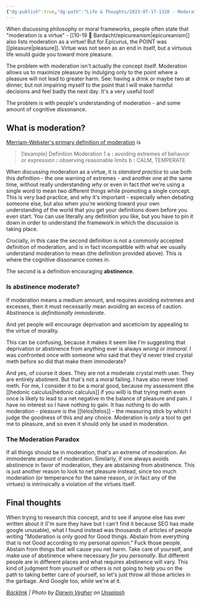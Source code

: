 ```yaml
---
{"dg-publish":true,"dg-path":"Life & Thoughts/2023-07-17-1328 - Moderation as a virtue.md","permalink":"/life-and-thoughts/2023-07-17-1328-moderation-as-a-virtue/","title":"Moderation as a Virtue","tags":[null],"noteIcon":"","created":"2023-07-17T15:06:07","updated":"2023-07-17T19:51:08.000-04:00"}
---
```




When discussing philosophy or moral frameworks, people often state that "moderation is a virtue" - [[10-19 💢 Bardacht/epicureanism\|epicureanism]] also lists moderation as a virtue! But for Epicurus, the POINT was [[pleasure\|pleasure]]. Virtue was not seen as an end in itself, but a virtuous life would guide you toward more pleasure. 

The problem with moderation isn't actually the concept itself. Moderation allows us to maximize pleasure by indulging only to the point where a pleasure will not lead to greater harm. See: having a drink or maybe two at dinner, but not impairing myself to the point that I will make harmful decisions and feel badly the next day. It's a very useful tool!

The problem is with people's understanding of moderation - and some amount of cognitive dissonance. 

## What is moderation?
[Merriam-Webster's primary definition of moderation](https://www.merriam-webster.com/dictionary/moderation) is 
> [!example] Definition
Moderation 1
a **:** avoiding extremes of behavior or expression **:** observing reasonable limits
b **:** CALM, TEMPERATE

When discussing moderation as a virtue, it is *standard practice* to use both this definition - the one warning of extremes - and another one at the same time, without really understanding *why* or even in fact *that* we're using a single word to mean two different things while promoting a single concept. This is very bad practice, and why it's important - especially when debating someone else, but also when you're working toward your own understanding of the world that you get your definitions down before you even start. You can use literally any definition you like, but you have to pin it down in order to understand the framework in which the discussion is taking place.

Crucially, in this case the second definition is not a commonly accepted definition of moderation, and is in fact incompatible with what we usually understand moderation to mean (the definition provided above). This is where the cognitive dissonance comes in.

The second is a definition encouraging **abstinence**. 

### Is abstinence moderate?
If moderation means a medium amount, and requires avoiding extremes and excesses, then it must necessarily mean avoiding an excess of caution. Abstinence is *definitionally immoderate*. 

And yet people will encourage deprivation and asceticism by appealing to the virtue of morality.

This can be confusing, because it makes it seem like I'm suggesting that deprivation or abstinence from anything ever is always *wrong* or *immoral*. I was confronted once with someone who said that they'd never tried crystal meth before so did that make them immoderate?

And yes, of course it does. They are not a moderate crystal meth user. They are entirely abstinent. But that's not a moral failing. I have also never tried meth. For me, I consider it to be a moral good, because my assessment (the [[hedonic calculus\|hedonic calculus]] if you will) is that trying meth even once is likely to lead to a net negative in the balance of pleasure and pain. I have no interest so I have nothing to gain. It has nothing to do with moderation - pleasure is the [[telos\|telos]] - the measuring stick by which I judge the goodness of this and any choice. Moderation is *only* a tool to get me to pleasure, and so even it should only be used in moderation.

### The Moderation Paradox
If all things should be in moderation, that's an extreme of moderation. An immoderate amount of moderation. 
Similarly, if one always avoids abstinence in favor of moderation, they are abstaining from abstinence. 
This is just another reason to look to net pleasure instead, since too much moderation (or temperance for the same reason, or in fact any of the virtues) is intrinsically a violation of the virtues itself.

## Final thoughts
When trying to research this concept, and to see if anyone else has ever written about it (I'm sure they have but I can't find it because SEO has made google unusable), what I found instead was thousands of articles of people writing "Moderation is only good for Good things. Abstain from everything that is not Good according to my personal opinion." 
Fuck those people. 
Abstain from things that will cause you net harm. Take care of yourself, and make use of abstinence where necessary *for you personally*. 
But different people are in different places and what requires abstinence will vary. 
This kind of judgment from yourself or others is not going to help you on the path to taking better care of yourself, so let's just throw all those articles in the garbage. And Google too, while we're at it.


*[Backlink](https://unsplash.com/photos/W_ZYCEUapF0) | Photo by [Darwin Vegher](https://unsplash.com/@darwiiiin?utm_source=Obsidian%20Image%20Inserter%20Plugin&utm_medium=referral) on [Unsplash](https://unsplash.com/?utm_source=Obsidian%20Image%20Inserter%20Plugin&utm_medium=referral)*
